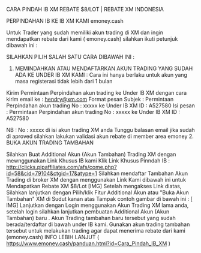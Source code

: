 CARA PINDAH IB XM REBATE $8/LOT | REBATE XM INDONESIA

PERPINDAHAN IB KE IB XM KAMI emoney.cash

Untuk Trader yang sudah memiliki akun trading di XM dan ingin mendapatkan rebate dari kami ( emoney.cash)
silahkan ikuti petunjuk dibawah ini :

SILAHKAN PILIH SALAH SATU CARA DIBAWAH INI :

1. MEMINDAHKAN ATAU MENDAFTARKAN AKUN TRADING YANG SUDAH ADA KE UNDER IB XM KAMI : 
Cara ini hanya berlaku untuk akun yang masa registerasi tidak lebih dari 1 bulan 

Kirim Permintaan Perpindahan akun trading ke Under IB XM dengan cara kirim email ke : hendry@xm.com
Format pesan 
Subjek : Permintaan Perpindahan akun trading No : xxxxx ke Under IB XM ID : A527580
Isi pesan : 
Permintaan Perpindahan akun trading No : xxxxx ke Under IB XM ID : A527580

NB : No : xxxxx di isi akun trading XM anda
Tunggu balasan email jika sudah di aproved silahkan lakukan validasi akun rebate di member area emoney
2. BUKA AKUN TRADING TAMBAHAN 

Silahkan Buat Additional Akun (Akun Tambahan) Trading XM dengan mewnggunakan Link Khusus IB kami 
Klik Link Khusus Pinndah IB : http://clicks.pipaffiliates.com/afs/come.php?id=58&cid=79104&ctgid=17&atype=1
Silahkan mendaftar Tambahan Akun Trading di broker XM dengan menggunakan Link Kami dibawah ini untuk Mendapatkan Rebate XM $8/Lot
[​IMG]
Setelah mengakses Link diatas, Silahkan lanjutkan dengan Pilih/klik Fitur Additional Akun atau "Buka Akun Tambahan" XM di Sudut kanan atas 
Tampak contoh gambar di bawah ini :
[​IMG]
Lanjutkan dengan Login menggunakan Akun Trading XM lama anda, 
setelah login silahkan lanjutkan pembuatan Additional Akun (Akun Tambahan) baru .
Akun Trading tambahan baru tersebut yang sudah berada/terdaftar di bawah under IB kami.
Gunakan akun trading tambahan tersebut untuk melakukan trading agar dapat menerima rebate dari kami (emoney.cash)
INFO LEBIH LANJUT ( https://www.emoney.cash/panduan.html?id=Cara_Pindah_IB_XM )
